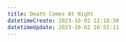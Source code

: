 ```yaml
---
title: Death Comes At Night
datetimeCreate: 2023-10-02 12:18:30
datetimeUpdate: 2023-10-02 16:55:11
---
```

